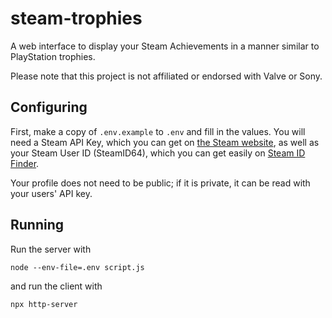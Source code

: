 # steam-trophies

A web interface to display your Steam Achievements in a manner similar to PlayStation trophies.

Please note that this project is not affiliated or endorsed with Valve or Sony.

## Configuring

First, make a copy of `.env.example` to `.env` and fill in the values. You will need a Steam API Key, which you can get on [the Steam website](https://steamcommunity.com/dev/apikey), as well as your Steam User ID (SteamID64), which you can get easily on [Steam ID Finder](https://www.steamidfinder.com/).

Your profile does not need to be public; if it is private, it can be read with your users' API key.

## Running

Run the server with

    node --env-file=.env script.js

and run the client with

    npx http-server
